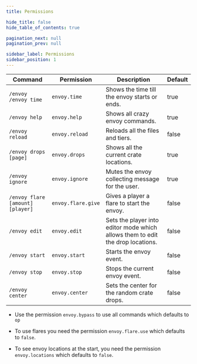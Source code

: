 ```yaml
---
title: Permissions

hide_title: false
hide_table_of_contents: true

pagination_next: null
pagination_prev: null

sidebar_label: Permissions
sidebar_position: 1
---
```

| Command                          | Permission         | Description                                                                    | Default |
|----------------------------------|--------------------|--------------------------------------------------------------------------------|---------|
| `/envoy` `/envoy time`           | `envoy.time`       | Shows the time till the envoy starts or ends.                                  | true    |
| `/envoy help`                    | `envoy.help`       | Shows all crazy envoy commands.                                                | true    |
| `/envoy reload`                  | `envoy.reload`     | Reloads all the files and tiers.                                               | false   |
| `/envoy drops [page]`            | `envoy.drops`      | Shows all the current crate locations.                                         | true    |
| `/envoy ignore`                  | `envoy.ignore`     | Mutes the envoy collecting message for the user.                               | true    |
| `/envoy flare [amount] [player]` | `envoy.flare.give` | Gives a player a flare to start the envoy.                                     | false   |
| `/envoy edit`                    | `envoy.edit`       | Sets the player into editor mode which allows them to edit the drop locations. | false   |
| `/envoy start`                   | `envoy.start`      | Starts the envoy event.                                                        | false   |
| `/envoy stop`                    | `envoy.stop`       | Stops the current envoy event.                                                 | false   |
| `/envoy center`                  | `envoy.center`     | Sets the center for the random crate drops.                                    | false   |

* Use the permission `envoy.bypass` to use all commands which defaults to `op`

* To use flares you need the permission `envoy.flare.use` which defaults to `false`.

* To see envoy locations at the start, you need the permission `envoy.locations` which defaults to `false`.